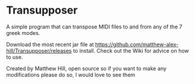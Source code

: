 # Transupposer
A simple program that can transpose MIDI files to and from any of the 7 greek modes.

Download the most recent jar file at https://github.com/matthew-alex-hill/Transupposer/releases to install. 
Check out the Wiki for advice on how to use.

Created by Matthew Hill, open source so if you want to make any modifications please do so, I would love to see them
